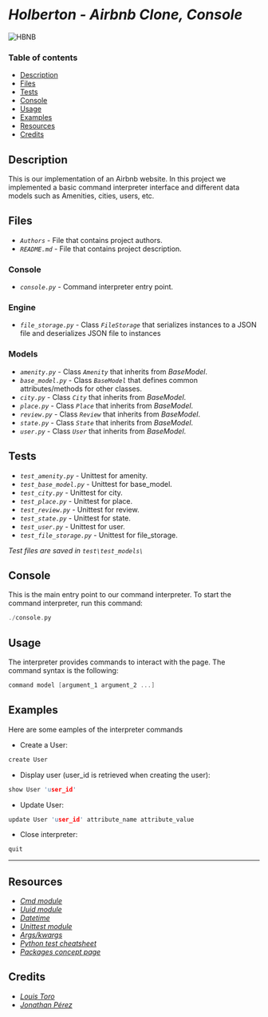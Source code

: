 # *Holberton - Airbnb Clone, Console*

![HBNB](https://camo.githubusercontent.com/4b17643aef1109cde7773d0aeaac596f81575c35c202e6e63b1cbc8aef236b37/68747470733a2f2f7777772e74616262796b61747a2e636f6d2f68626e622e706e67)

### Table of contents

- [Description](#description)
- [Files](#files)
- [Tests](#tests)
- [Console](#console)
- [Usage](#usage)
- [Examples](#examples)
- [Resources](#resources)
- [Credits](#credits)

## Description

This is our implementation of an Airbnb website. In this project we implemented a basic command interpreter interface
and different data models such as Amenities, cities, users, etc.

## Files

- *`Authors`* - File that contains project authors.
- *`README.md`* - File that contains project description.

### Console
- *`console.py`* - Command interpreter entry point.

### Engine
- *`file_storage.py`* - Class *`FileStorage`* that serializes instances to a JSON file and deserializes JSON file to instances

### Models
- *`amenity.py`* - Class *`Amenity`* that inherits from *BaseModel*.
- *`base_model.py`* - Class *`BaseModel`* that defines common attributes/methods for other classes.
- *`city.py`* - Class *`City`* that inherits from *BaseModel*.
- *`place.py`* - Class *`Place`* that inherits from *BaseModel*.
- *`review.py`* - Class *`Review`* that inherits from *BaseModel*.
- *`state.py`* - Class *`State`* that inherits from *BaseModel*.
- *`user.py`* - Class *`User`* that inherits from *BaseModel*.

## Tests

- *`test_amenity.py`* - Unittest for amenity.
- *`test_base_model.py`* - Unittest for base_model.
- *`test_city.py`* - Unittest for city.
- *`test_place.py`* - Unittest for place.
- *`test_review.py`* - Unittest for review.
- *`test_state.py`* - Unittest for state.
- *`test_user.py`* - Unittest for user.
- *`test_file_storage.py`* - Unittest for file_storage.

*Test files are saved in `test\test_models\`*

## Console

This is the main entry point to our command interpreter. To start the command interpreter, run this command:

```c
./console.py
```

## Usage
The interpreter provides commands to interact with the page. The command syntax is the following:

```c
command model [argument_1 argument_2 ...]
```

## Examples
Here are some eamples of the interpreter commands
- Create a User:

```c
create User
```

- Display user (user_id is retrieved when creating the user):

```c
show User 'user_id'
```

- Update User:

```c
update User 'user_id' attribute_name attribute_value
```

- Close interpreter:

```c
quit
```

---

## Resources

- *[Cmd module](https://docs.python.org/3.4/library/cmd.html)*
- *[Uuid module](https://docs.python.org/3.4/library/uuid.html)*
- *[Datetime](https://docs.python.org/3.4/library/datetime.html)*
- *[Unittest module](https://docs.python.org/3.4/library/unittest.html#module-unittest)*
- *[Args/kwargs](https://yasoob.me/2013/08/04/args-and-kwargs-in-python-explained/)*
- *[Python test cheatsheet](https://www.pythonsheets.com/notes/python-tests.html)*
- *[Packages concept page](https://www.geeksforgeeks.org/python-packages/)*

## Credits

- *[Louis Toro](https://github.com/Ltoro9)*
- *[Jonathan Pérez](https://github.com/prodjohnper)*
